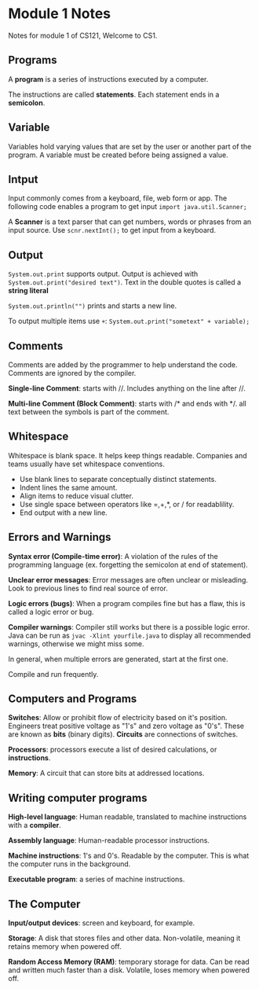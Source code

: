 # Module 1 Notes
Notes for module 1 of CS121, Welcome to CS1. 

## Programs
A **program** is a series of instructions executed by a computer.

The instructions are called **statements**. Each statement ends in a **semicolon**.

## Variable
Variables hold varying values that are set by the user or another part of the program. A variable must be created before being assigned a value.

## Intput
Input commonly comes from a keyboard, file, web form or app. The following code enables a program to get input `import java.util.Scanner;`

A **Scanner** is a text parser that can get numbers, words or phrases from an input source. Use `scnr.nextInt();` to get input from a keyboard.

## Output
`System.out.print` supports output. Output is achieved with `System.out.print("desired text")`. Text in the double quotes is called a **string literal**

`System.out.println("")` prints and starts a new line.

To output multiple items use `+`: `System.out.print("sometext" + variable);`

## Comments
Comments are added by the programmer to help understand the code. Comments are ignored by the compiler.

**Single-line Comment**: starts with //. Includes anything on the line after //.

**Multi-line Comment (Block Comment)**: starts with /* and ends with */. all text between the symbols is part of the comment. 

## Whitespace
Whitespace is blank space. It helps keep things readable. Companies and teams usually have set whitespace conventions.

- Use blank lines to separate conceptually distinct statements.
- Indent lines the same amount.
- Align items to reduce visual clutter.
- Use single space between operators like =,+,*, or / for readablility.
- End output with a new line.

## Errors and Warnings
**Syntax error (Compile-time error)**: A violation of the rules of the programming language (ex. forgetting the semicolon at end of statement).

**Unclear error messages**: Error messages are often unclear or misleading. Look to previous lines to find real source of error.

**Logic errors (bugs)**: When a program compiles fine but has a flaw, this is called a logic error or bug.

**Compiler warnings**: Compiler still works but there is a possible logic error. Java can be run as `jvac -Xlint yourfile.java` to display all recommended warnings, otherwise we might miss some.

In general, when multiple errors are generated, start at the first one.

Compile and run frequently.

## Computers and Programs
**Switches**: Allow or prohibit flow of electricity based on it's position. Engineers treat positive voltage as "1's" and zero voltage as "0's". These are known as **bits** (binary digits). **Circuits** are connections of switches.

**Processors**: processors execute a list of desired calculations, or **instructions**.

**Memory**: A circuit that can store bits at addressed locations.

## Writing computer programs
**High-level language**: Human readable, translated to machine instructions with a **compiler**. 

**Assembly language**: Human-readable processor instructions.

**Machine instructions**: 1's and 0's. Readable by the computer. This is what the computer runs in the background.

**Executable program**: a series of machine instructions. 

## The Computer
**Input/output devices**: screen and keyboard, for example.

**Storage**: A disk that stores files and other data. Non-volatile, meaning it retains memory when powered off.

**Random Access Memory (RAM)**: temporary storage for data. Can be read and written much faster than a disk. Volatile, loses memory when powered off.

